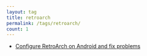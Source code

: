 ```yaml
---
layout: tag
title: retroarch
permalink: /tags/retroarch/
count: 1
---
```


- [Configure RetroArch on Android and fix problems](https://joelsgp.github.io/solutions/2021/12/15/retroarch.html)
